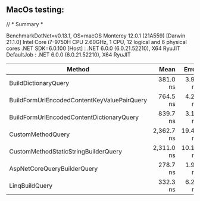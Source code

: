 ## MacOs testing:
// * Summary *

BenchmarkDotNet=v0.13.1, OS=macOS Monterey 12.0.1 (21A559) [Darwin 21.1.0]
Intel Core i7-9750H CPU 2.60GHz, 1 CPU, 12 logical and 6 physical cores
.NET SDK=6.0.100
[Host]     : .NET 6.0.0 (6.0.21.52210), X64 RyuJIT
DefaultJob : .NET 6.0.0 (6.0.21.52210), X64 RyuJIT

|                                      Method |       Mean |    Error |   StdDev |  Gen 0 | Allocated |
|-------------------------------------------- |-----------:|---------:|---------:|-------:|----------:|
|                        BuildDictionaryQuery |   381.0 ns |  3.95 ns |  3.09 ns | 0.1540 |     968 B |
| BuildFormUrlEncodedContentKeyValuePairQuery |   764.5 ns |  4.28 ns |  3.57 ns | 0.2232 |   1,400 B |
|   BuildFormUrlEncodedContentDictionaryQuery |   839.7 ns |  3.18 ns |  2.82 ns | 0.2518 |   1,584 B |
|                           CustomMethodQuery | 2,362.7 ns | 19.42 ns | 18.17 ns | 0.1945 |   1,232 B |
|        CustomMethodStaticStringBuilderQuery | 2,311.0 ns | 10.14 ns |  9.48 ns | 0.1373 |     880 B |
|                 AspNetCoreQueryBuilderQuery |   278.7 ns |  1.97 ns |  1.85 ns | 0.1183 |     744 B |
|                              LinqBuildQuery |   332.3 ns |  6.28 ns |  5.87 ns | 0.1273 |     800 B |